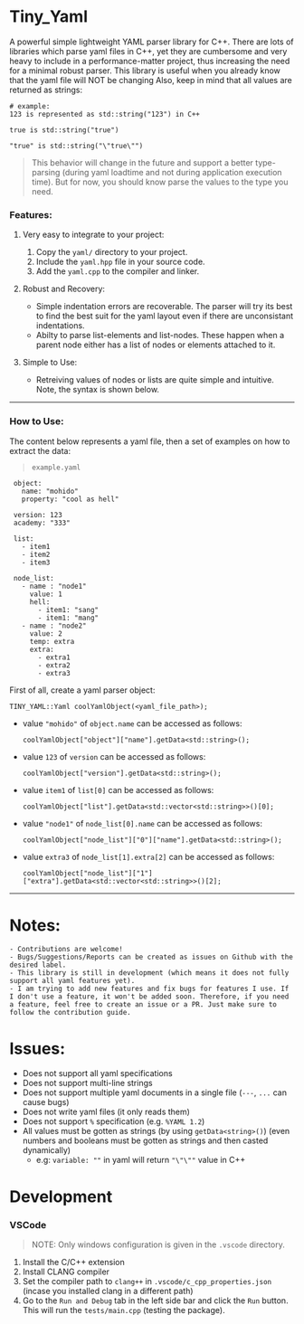# Tiny_Yaml
A powerful simple lightweight YAML parser library for C++. There are lots of libraries which parse yaml files in C++, yet they are cumbersome and very heavy to include 
in a performance-matter project, thus increasing the need for a minimal robust parser. This library is useful when you already know that the yaml file will NOT be changing Also, keep in mind that all values are returned as strings:

```
# example:
123 is represented as std::string("123") in C++

true is std::string("true")

"true" is std::string("\"true\"")
```

> This behavior will change in the future and support a better type-parsing (during yaml loadtime and not during application execution time). But for now, you should know parse the values to the type you need. 

### Features:
1. Very easy to integrate to your project:
    1. Copy the `yaml/` directory to your project.
    2. Include the `yaml.hpp` file in your source code.
    3. Add the `yaml.cpp` to the compiler and linker.

2. Robust and Recovery:
    * Simple indentation errors are recoverable. The parser will try its best to find the best suit for the yaml layout even if there are unconsistant indentations.
    * Abilty to parse list-elements and list-nodes. These happen when a parent node either has a list of nodes or elements attached to it. 
    
3. Simple to Use:
    * Retreiving values of nodes or lists are quite simple and intuitive. Note, the syntax is shown below.

---

### How to Use:
The content below represents a yaml file, then a set of examples on how to extract the data:

> `example.yaml`
```
 object:					
   name: "mohido"			
   property: "cool as hell"
 							
 version: 123				
 academy: "333"			
 							
 list:						
   - item1					
   - item2					
   - item3					
 							
 node_list: 				
   - name : "node1"		
     value: 1				
     hell:					
       - item1: "sang"		
       - item1: "mang"		
   - name : "node2"		
     value: 2				
     temp: extra			
     extra:				
       - extra1			
       - extra2			
       - extra3			
```

First of all, create a yaml parser object:
  ```
  TINY_YAML::Yaml coolYamlObject(<yaml_file_path>);
  ```
  
 -	value `"mohido"` of `object.name` can be accessed as follows:
      ```
      coolYamlObject["object"]["name"].getData<std::string>();
      ```

 - value `123` of `version` can be accessed as follows:
      ```
      coolYamlObject["version"].getData<std::string>();
      ```

 - value `item1` of `list[0]` can be accessed as follows:
      ```
      coolYamlObject["list"].getData<std::vector<std::string>>()[0];
      ```

 - value `"node1"` of `node_list[0].name` can be accessed as follows:
      ```
      coolYamlObject["node_list"]["0"]["name"].getData<std::string>();
      ```

 - value `extra3` of `node_list[1].extra[2]` can be accessed as follows:
      ```
      coolYamlObject["node_list"]["1"]["extra"].getData<std::vector<std::string>>()[2];
      ```
      
---

# Notes:
    - Contributions are welcome!
    - Bugs/Suggestions/Reports can be created as issues on Github with the desired label.
    - This library is still in development (which means it does not fully support all yaml features yet).
    - I am trying to add new features and fix bugs for features I use. If I don't use a feature, it won't be added soon. Therefore, if you need a feature, feel free to create an issue or a PR. Just make sure to follow the contribution guide.

# Issues:
  - Does not support all yaml specifications
  - Does not support multi-line strings
  - Does not support multiple yaml documents in a single file (`---`, `...` can cause bugs)
  - Does not write yaml files (it only reads them)
  - Does not support `%` specification (e.g. `%YAML 1.2`)
  - All values must be gotten as strings (by using `getData<string>()`) (even numbers and booleans must be gotten as strings and then casted dynamically)
    - e.g: `variable: ""` in yaml will return `"\"\""` value in C++

# Development

### VSCode

> NOTE: Only windows configuration is given in the `.vscode` directory. 
1. Install the C/C++ extension
2. Install CLANG compiler
3. Set the compiler path to `clang++` in `.vscode/c_cpp_properties.json` (incase you installed clang in a different path)
4. Go to the `Run and Debug` tab in the left side bar and click the `Run` button. This will run the `tests/main.cpp` (testing the package).

